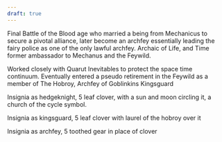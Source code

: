 ```yaml
---
draft: true
---
```

Final Battle of the Blood age who married a being from Mechanicus to secure a pivotal alliance, later become an archfey essentially leading the fairy police as one of the only lawful archfey. Archaic of Life, and Time former ambassador to Mechanus and the Feywild. 

Worked closely with Quarut Inevitables to protect the space time continuum. Eventually entered a pseudo retirement in the Feywild as a member of The Hobroy, Archfey of Goblinkins Kingsguard

Insignia as hedgeknight, 5 leaf clover, with a sun and moon circling it, a church of the cycle symbol.

Insignia as kingsguard, 5 leaf clover with laurel of the hobroy over it

Insignia as archfey, 5 toothed gear in place of clover



